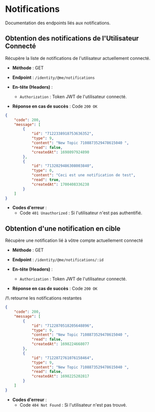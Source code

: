 # Notifications

Documentation des endpoints liés aux notifications.

## Obtention des notifications de l'Utilisateur Connecté

Récupère la liste de notifications de l'utilisateur actuellement connecté.

- **Méthode** : GET
- **Endpoint** : `/identity/@me/notifications`
- **En-tête (Headers)** :
  - `Authorization` : Token JWT de l'utilisateur connecté.

- **Réponse en cas de succès** : Code `200 OK`

```json
{
	"code": 200,
	"message": [
		{
			"id": "7122338918753636352",
			"type": 9,
			"content": "New Topic 7108873529478615040 ",
			"read": false,
			"createdAt": 1698097924890
		},
		{
			"id": "7132029486308003840",
			"type": 0,
			"content": "Ceci est une notification de test",
			"read": true,
			"createdAt": 1700408336238
		}
	]
}
```
- **Codes d'erreur** :
  - Code `401 Unauthorized` : Si l'utilisateur n'est pas authentifié.


## Obtention d'une notification en cible

Récupère une notification lié à vôtre compte actuellement connecté

- **Méthode** : GET
- **Endpoint** : `/identity/@me/notifications/:id`
- **En-tête (Headers)** :
  - `Authorization` : Token JWT de l'utilisateur connecté.

- **Réponse en cas de succès** : Code `200 OK`

/!\ retourne les notifications restantes
```json
{
	"code": 200,
	"message": [
		{
			"id": "7122870518205648896",
			"type": 9,
			"content": "New Topic 7108873529478615040 ",
			"read": false,
			"createdAt": 1698224668077
		},
		{
			"id": "7122872761076158464",
			"type": 9,
			"content": "New Topic 7108873529478615040 ",
			"read": false,
			"createdAt": 1698225202817
		}
	]
}
```

- **Codes d'erreur** :
  - Code `404 Not Found` : Si l'utilisateur n'est pas trouvé.
